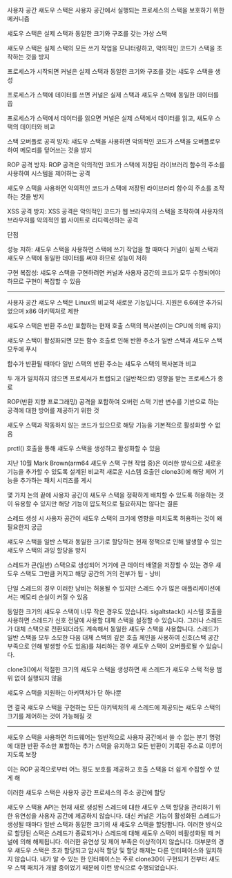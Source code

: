 사용자 공간 섀도우 스택은 사용자 공간에서 실행되는 프로세스의 스택을 보호하기 위한 메커니즘

섀도우 스택은 실제 스택과 동일한 크기와 구조를 갖는 가상 스택

섀도우 스택은 실제 스택의 모든 쓰기 작업을 모니터링하고, 악의적인 코드가 스택을 조작하는 것을 방지



프로세스가 시작되면 커널은 실제 스택과 동일한 크기와 구조를 갖는 섀도우 스택을 생성

프로세스가 스택에 데이터를 쓰면 커널은 실제 스택과 섀도우 스택에 동일한 데이터를 씁

프로세스가 스택에서 데이터를 읽으면 커널은 실제 스택에서 데이터를 읽고, 섀도우 스택의 데이터와 비교


스택 오버플로 공격 방지: 섀도우 스택을 사용하면 악의적인 코드가 스택을 오버플로우하여 메모리를 덮어쓰는 것을 방지

ROP 공격 방지: ROP 공격은 악의적인 코드가 스택에 저장된 라이브러리 함수의 주소를 사용하여 시스템을 제어하는 공격

섀도우 스택을 사용하면 악의적인 코드가 스택에 저장된 라이브러리 함수의 주소를 조작하는 것을 방지

XSS 공격 방지: XSS 공격은 악의적인 코드가 웹 브라우저의 스택을 조작하여 사용자의 브라우저를 악의적인 웹 사이트로 리디렉션하는 공격

단점

성능 저하: 섀도우 스택을 사용하면 스택에 쓰기 작업을 할 때마다 커널이 실제 스택과 섀도우 스택에 동일한 데이터를 써야 하므로 성능이 저하

구현 복잡성: 섀도우 스택을 구현하려면 커널과 사용자 공간의 코드가 모두 수정되어야 하므로 구현이 복잡할 수 있음


-----


사용자 공간 섀도우 스택은 Linux의 비교적 새로운 기능입니다. 지원은 6.6에만 추가되었으며 x86 아키텍처로 제한

섀도우 스택은 반환 주소만 포함하는 현재 호출 스택의 복사본(이는 CPU에 의해 유지)

섀도우 스택이 활성화되면 모든 함수 호출로 인해 반환 주소가 일반 스택과 섀도우 스택 모두에 푸시

함수가 반환될 때마다 일반 스택의 반환 주소는 섀도우 스택의 복사본과 비교


두 개가 일치하지 않으면 프로세서가 트랩되고 (일반적으로) 영향을 받는 프로세스가 종료

ROP(반환 지향 프로그래밍) 공격을 포함하여 오버런 스택 기반 변수를 기반으로 하는 공격에 대한 방어를 제공하기 위한 것

섀도우 스택과 작동하지 않는 코드가 있으므로 해당 기능을 기본적으로 활성화할 수 없음

prctl() 호출을 통해 섀도우 스택을 생성하고 활성화할 수 있음

지난 10월 Mark Brown(arm64 섀도우 스택 구현 작업 중)은 이러한 방식으로 새로운 기능을 추가할 수 있도록 설계된 비교적 새로운 시스템 호출인 clone3()에 해당 제어 기능을 추가하는 패치 시리즈를 게시

몇 가지 논의 끝에 사용자 공간이 섀도우 스택을 정확하게 배치할 수 있도록 허용하는 것이 유용할 수 있지만 해당 기능이 압도적으로 필요하지는 않다는 결론

스레드 생성 시 사용자 공간이 섀도우 스택의 크기에 영향을 미치도록 허용하는 것이 왜 필요한지 궁금

섀도우 스택을 일반 스택과 동일한 크기로 할당하는 현재 정책으로 인해 발생할 수 있는 섀도우 스택의 과잉 할당을 방지

스레드가 큰(일반) 스택으로 생성되어 거기에 큰 데이터 배열을 저장할 수 있는 경우 섀도우 스택도 그만큼 커지고 해당 공간의 거의 전부가 됩 - 낭비

단일 스레드의 경우 이러한 낭비는 허용될 수 있지만 스레드 수가 많은 애플리케이션에서는 메모리 손실이 커질 수 있음

동일한 크기의 섀도우 스택이 너무 작은 경우도 있습니다. sigaltstack() 시스템 호출을 사용하면 스레드가 신호 전달에 사용할 대체 스택을 설정할 수 있습니다. 그러나 스레드가 대체 스택으로 전환되더라도 계속해서 동일한 섀도우 스택을 사용합니다. 스레드가 일반 스택을 모두 소모한 다음 대체 스택의 깊은 호출 체인을 사용하여 신호(스택 공간 부족으로 인해 발생할 수도 있음)를 처리하는 경우 섀도우 스택이 오버플로될 수 있습니다.

clone3()에서 적절한 크기의 섀도우 스택을 생성하면 새 스레드가 섀도우 스택 적용 범위 없이 실행되지 않음

섀도우 스택을 지원하는 아키텍처가 단 하나뿐

면 결국 섀도우 스택을 구현하는 모든 아키텍처의 새 스레드에 제공되는 섀도우 스택의 크기를 제어하는 것이 가능해질 것


----

새도우 스택을 사용하면 하드웨어는 일반적으로 사용자 공간에서 쓸 수 없는 분기 명령에 대한 반환 주소만 포함하는 추가 스택을 유지하고 모든 반환이 기록된 주소로 이루어지도록 보장

이는 ROP 공격으로부터 어느 정도 보호를 제공하고 호출 스택을 더 쉽게 수집할 수 있게 해

이러한 섀도우 스택은 사용자 공간 프로세스의 주소 공간에 할당


섀도우 스택용 API는 현재 새로 생성된 스레드에 대한 섀도우 스택 할당을 관리하기 위한 유연성을 사용자 공간에 제공하지 않습니다. 대신 커널은 기능이 활성화된 스레드가 생성될 때마다 일반 스택과 동일한 크기의 새 섀도우 스택을 할당합니다. 이러한 방식으로 할당된 스택은 스레드가 종료되거나 스레드에 대해 섀도우 스택이 비활성화될 때 커널에 의해 해제됩니다. 이러한 유연성 및 제어 부족은 이상적이지 않습니다. 대부분의 경우 섀도우 스택은 초과 할당되고 암시적 할당 및 할당 해제는 다른 인터페이스와 일치하지 않습니다. 내가 알 수 있는 한 인터페이스는 주로 clone3()이 구현되기 전부터 섀도우 스택 패치가 개발 중이었기 때문에 이런 방식으로 수행되었습니다.

